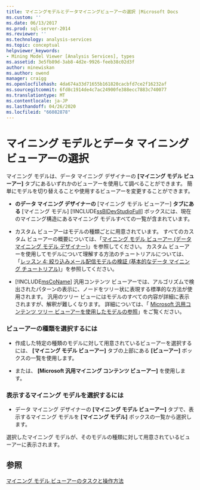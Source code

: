 ```yaml
---
title: マイニングモデルとデータマイニングビューアーの選択 |Microsoft Docs
ms.custom: ''
ms.date: 06/13/2017
ms.prod: sql-server-2014
ms.reviewer: ''
ms.technology: analysis-services
ms.topic: conceptual
helpviewer_keywords:
- Mining Model Viewer [Analysis Services], types
ms.assetid: 3e5fb89d-3ab8-4d2e-9926-feeb38c02d3f
author: minewiskan
ms.author: owend
manager: craigg
ms.openlocfilehash: 4da674a33d71655b161820cacbfd7ce2f16232af
ms.sourcegitcommit: 6fd8c1914de4c7ac24900fe388ecc7883c740077
ms.translationtype: MT
ms.contentlocale: ja-JP
ms.lasthandoff: 04/26/2020
ms.locfileid: "66082878"
---
```

# <a name="select-a-mining-model-and-a-data-mining-viewer"></a>マイニング モデルとデータ マイニング ビューアーの選択
  マイニング モデルは、データ マイニング デザイナーの **[マイニング モデル ビューアー]** タブにあるいずれかのビューアーを使用して調べることができます。 簡単にモデルを切り替えることや使用するビューアーを変更することができます。  
  
-   **のデータ マイニング デザイナーの** [マイニング モデル ビューアー] **タブにある** [マイニング モデル] [!INCLUDE[ssBIDevStudioFull](../../includes/ssbidevstudiofull-md.md)] ボックスには、現在のマイニング構造にあるマイニング モデルすべての一覧が含まれています。  
  
-   カスタム ビューアーはモデルの種類ごとに用意されています。 すべてのカスタム ビューアーの概要については、「[マイニング モデル ビューアー (データ マイニング モデル デザイナー)](../mining-model-viewers-data-mining-model-designer.md)」を参照してください。 カスタム ビューアーを使用してモデルについて理解する方法のチュートリアルについては、「[レッスン 4: 絞り込みメール配信モデルの検証 (基本的なデータ マイニング チュートリアル)](../../tutorials/lesson-4-exploring-the-targeted-mailing-models-basic-data-mining-tutorial.md)」を参照してください。  
  
-   [!INCLUDE[msCoName](../../includes/msconame-md.md)] 汎用コンテンツ ビューアーでは、アルゴリズムで検出されたパターンの表示に、ノードをツリー状に表現する標準的な方法が使用されます。 汎用のツリー ビューにはモデルのすべての内容が詳細に表示されますが、解釈が難しくなります。 詳細については、「 [Microsoft 汎用コンテンツ ツリー ビューアーを使用したモデルの参照](browse-a-model-using-the-microsoft-generic-content-tree-viewer.md)」をご覧ください。  
  
### <a name="to-select-a-viewer-type"></a>ビューアーの種類を選択するには  
  
-   作成した特定の種類のモデルに対して用意されているビューアーを選択するには、 **[マイニング モデル ビューアー]** タブの上部にある **[ビューアー]** ボックスの一覧を使用します。  
  
-   または、 **[Microsoft 汎用マイニング コンテンツ ビューアー]** を使用します。  
  
### <a name="to-select-a-mining-model-to-view"></a>表示するマイニング モデルを選択するには  
  
-   データ マイニング デザイナーの **[マイニング モデル ビューアー]** タブで、表示するマイニング モデルを **[マイニング モデル]** ボックスの一覧から選択します。  
  
 選択したマイニング モデルが、そのモデルの種類に対して用意されているビューアーに表示されます。  
  
## <a name="see-also"></a>参照  
 [マイニング モデル ビューアーのタスクと操作方法](mining-model-viewer-tasks-and-how-tos.md)  
  
  
